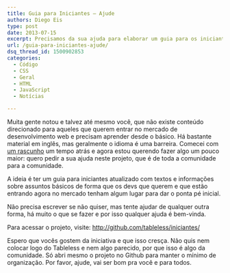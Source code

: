 ```yaml
---
title: Guia para Iniciantes – Ajude
authors: Diego Eis
type: post
date: 2013-07-15
excerpt: Precisamos da sua ajuda para elaborar um guia para os iniciantes na área.
url: /guia-para-iniciantes-ajude/
dsq_thread_id: 1500902853
categories:
  - Código
  - CSS
  - Geral
  - HTML
  - JavaScript
  - Notícias

---
```

Muita gente notou e talvez até mesmo você, que não existe conteúdo direcionado para aqueles que querem entrar no mercado de desenvolvimento web e precisam aprender desde o básico. Há bastante material em inglês, mas geralmente o idioma é uma barreira. Comecei com [um rascunho][1] um tempo atrás e agora estou querendo fazer algo um pouco maior: quero pedir a sua ajuda neste projeto, que é de toda a comunidade para a comunidade. 

A ideia é ter um guia para iniciantes atualizado com textos e informações sobre assuntos básicos de forma que os devs que querem e que estão entrando agora no mercado tenham algum lugar para dar o ponta pé inicial.
  
Não precisa escrever se não quiser, mas tente ajudar de qualquer outra forma, há muito o que se fazer e por isso qualquer ajuda é bem-vinda.

Para acessar o projeto, visite: http://github.com/tableless/iniciantes/

Espero que vocês gostem da iniciativa e que isso cresça. Não quis nem colocar logo do Tableless e nem algo parecido, por que isso é algo da comunidade. Só abri mesmo o projeto no Github para manter o mínimo de organização. Por favor, ajude, vai ser bom pra você e para todos.

 [1]: http://tableless.com.br/para-iniciantes/